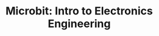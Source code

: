--- 
layout: course_detail
title: "Microbit: Intro to Electronics Engineering" 
courseTitle: "Microbit: Intro to Electronic Engineering" 
courseDescription: "Relying on the Microsoft platform, JavaScript command line command control, and MakeCode Block Coding platform, gradually bring children into the world of electronic programming." 
topTitleLine1: "Microbit Electronics Engineering" 
topTitleLine2: "Succinct code programming" 
topGradeLevel: "Grade 3-6" 
topIntroText: "Using the Microsoft MakeCode platform programming language to create your own electronic circuits!" 
bgImageUrl: "img/my/microbit/bg.jpg" 
bgText: "The door to electronic technology is now open for you" 
bgLearnMoreText: "Learn more about Minecraft Education Edition" 
bgLearnMoreLink: "https://youtu.be/Wuza5WXiMkc" 
aboutTitle: "About the course" 
aboutText: "Relying on the MicroSoft platform, JavaScript command line command control, and MakeCode Block Coding platform, gradually bring children into the world of electronic programming." 
aboutCategoryTitle: "Category" 
aboutCategory: "Game Programming" 
aboutGradeLevelTitle: "Appropriate grade" 
aboutGradeLevel: "3-6" 
aboutLevel: "L2 Introduction to Programming" 
aboutSkillLevelTitle: "Advanced Level" 
aboutSkillLevel: "Beginner" 
aboutRatioTitle: "Teacher-student ratio" 
aboutRatio: "less than 1:4" 
promotion1: 
  enabled: "true" 
  title: "Build Your Own Control Circuit" 
  text: "Use the programming language to create the electronic circuit you want, and the door of technological electronics will be opened for you." 
  imageUrl: "img/my/microbit/bg-2.jpg" 
promotion2:  
  enabled: "true" 
  title: "Software Controls Hardware, Explore the World of Automation" 
  text: "Microbit provides a stable control platform to learn automation and the foundation of the Internet of Things in the most understandable way" 
  imageUrl: "img/my/microbit/bg-3.jpg" 
promotion3:  
  enabled: "true" 
  title: "Block Coding from Elementary School" 
  text: "When programming skills are so important today, schools have begun to let students learn programming from preschool. The Microsoft MakeCode platform makes this goal a reality." 
  imageUrl: "img/my/microbit/bg-4.jpg" 
promotion4:  
  enabled: "false" 
  title: "Publish and Share your Creations" 
  text: "Publish your creations on the Internet, exchange your work with young programmers from all over the world, and let everyone praise your creativity! Maybe you will be the next Internet celebrity." 
  imageUrl: "img/my/minecraftbasic/mc4.jpg" 
promotion5:  
  enabled: "false" 
  title: "Learning more than just programming" 
  text: "Computer programming ability is an integral part of today's social culture, because learning programming simultaneously cultivates logical thinking, calculation ability, innovation and imagination. Children gain confidence while programming to solve problems!" 
  imageUrl: "img/my/minecraftbasic/mc5.jpg" 
curriculum:  
  enabled: "false" 
goalsTitle: "Course Learning Gains and Goals" 
goals:  
- icon: "icon-Gears" 
  text: "Make a personalized world model" 
- icon: "icon-Coding" 
  text: "Learn command line command control and programming" 
- icon: "icon-Puzzle" 
  text: "Master the basics of graphics programming" 
- icon: "icon-Server" 
  text: "Learn hands-on problem-solving skills in practice" 
- icon: "icon-Idea" 
  text: "Cultivate the ability of scientific innovation and teamwork" 
sessionsEnabled: "false" 
sessionsTitle: "Choose the course time that suits you" 
sessionsTimeTitle: "Time" 
sessionsDateTitle: "Date" 
sessionsLocationTitle: "Location" 
sessions:  
- date: "June 18-June 22" 
  time: "9:00AM-12:00PM" 
  location: "Irvine" 
- date: "July 9th - July 13th" 
  time: "1:00PM-4:00PM" 
  location: "Irvine" 
- date: "August 13-August 17" 
  time: "9:00AM-12:00PM" 
  location: "Irvine" 
registrationEnabled: "true" 
registrationTitle: "" 
priceTitle: "Registration" 
price: "" 
allCreditCards: "" 
priceItems:  
- "First lesson free trial, no payment required" 
- "The teacher-student ratio is 1:4, ensuring the quality of teaching" 
- "Hands-on projects, competition and entrepreneurship as the goal" 
- "Application services for high schools and colleges" 
registrationLink: "https://jinshuju.net/f/0KnUba" 
registerNow: "I want to register" 
faq:  
  enabled: "false" 
locations:  
- name: "Irvine Irvine Programming Thinking Classroom Address" 
  address1: "920 Roosevelt, Suite 200" 
  address2: "Irvine, CA 92620" 
  addressMap: "970 Roosevelt, Irvine, CA 92620" 
- name: "Arcadia programming thinking classroom address" 
  address1: "7 W Foothill Blvd, Suite 204" 
  address2: "Arcadia, CA 91006" 
  addressMap: "7 W Foothill Blvd, Arcadia, CA 91006" 
- name: "Rancho Cucamonga programming thinking classroom address" 
  address1: "10570 E Foothill Blvd, Suite 230" 
  address2: "Rancho Cucamonga, CA 91730" 
  addressMap: "10570 E Foothill Blvd., Rancho Cucamonga, CA 91730" 
promotionText: "Want to join the fun and learn programming now?" 
promotionButtonText: "Contact Us" 
promotionUrl: "contact-us-cn.html" 
engUrl: "microbit.html" 
cnUrl: "microbit-cn.html" 
---
